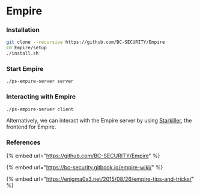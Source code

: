 # Empire

### Installation

```bash
git clone --recursive https://github.com/BC-SECURITY/Empire
cd Empire/setup
./install.sh
```

### Start Empire

```bash
./ps-empire-server server
```

### Interacting with Empire

```bash
./ps-empire-server client
```

Alternatively, we can interact with the Empire server by using [Starkiller](https://github.com/BC-SECURITY/Starkiller), the frontend for Empire.

### References

{% embed url="https://github.com/BC-SECURITY/Empire" %}

{% embed url="https://bc-security.gitbook.io/empire-wiki/" %}

{% embed url="https://enigma0x3.net/2015/08/26/empire-tips-and-tricks/" %}
